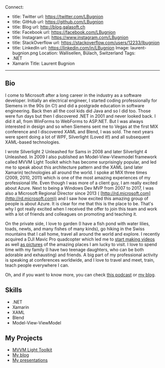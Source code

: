Connect:
  - title: Twitter
    url: https://twitter.com/LBugnion
  - title: GitHub
    url: https://github.com/LBugnion
  - title: Blog
    url: http://blog.galasoft.ch
  - title: Facebook
    url: https://facebook.com/LBugnion
  - title: Instagram
    url: https://www.instagram.com/LBugnion
  - title: StackOverflow
    url: https://stackoverflow.com/users/12233/lbugnion
  - title: LinkedIn
    url: https://linkedin.com/in/LBugnion
Image: laurent-bugnion.png
Location: Wallisellen, Bülach, Switzerland
Tags:
  - .NET
  - Xamarin
Title: Laurent Bugnion
---
## Bio
I come to Microsoft after a long career in the industry as a software developer. Initially an electrical engineer, I started coding professionally for Siemens in the 90s (in C!) and did a postgrade education in software engineering. Back then all the cool kids did Java and so I did too. Those were fun days but then I discovered .NET in 2001 and never looked back. I did it all, from WinForms to WebForms to ASP.NET. But I was always interested in design and so when Siemens sent me to Vegas at the first MIX conference and I discovered XAML and Blend, I was sold. The next years were spent doing a lot of WPF, Silverlight (Loved it!) and all subsequent XAML-based technologies.

I wrote Silverlight 2 Unleashed for Sams in 2008 and later Silverlight 4 Unleashed. In 2009 I also published an Model-View-Viewmodel framework called MVVM Light Toolkit which has become surprisingly popular, and led me to speak about this architecture pattern and the XAML (and later Xamarin) technologies all around the world. I spoke at MIX three times (2009, 2010, 2011) which is one of the most amazing experiences of my professional life. Even though I was more of a client guy, I am really excited about Azure. Next to being a Windows Dev MVP from 2007 to 2017, I was also a Microsoft Regional Director since 2013 ( [http://rd.microsoft.com](http://rd.microsoft.com)) and I saw how excited this amazing group of people is about Azure. It is clear for me that this is the place to be. That's why I got really excited when I received the offer to join this team and work with a lot of friends and colleagues on promoting and teaching it.

On the private side, I love to garden (I have a fish pond with water lilies, toads, newts, and many fishes of many kinds), go hiking in the Swiss mountains that I call home, travel all around the world and explore. I recently acquired a DJI Mavic Pro quadcopter which led me to [start making videos](https://www.youtube.com/channel/UCb_gm1NXTZXyvqgXAh_H32A/videos) as well [as pictures](https://www.instagram.com/lbugnion/) of the amazing places I am lucky to visit. I love to spend time with my family (I have two teenage daughters, who can be both adorable and exhausting) and friends. A big part of my professional activity is speaking at conferences worldwide, and I love to travel and meet, train, teach people everywhere I can.

Oh, and if you want to know more, you can check [this podcast](https://wildermuth.com/hwpod/26/Laurent-Bugnion) or [my blog](http://blog.galasoft.ch/posts/).

## Skills
* .NET
* Xamarin
* XAML
* Blend
* Model-View-ViewModel

## My Projects
* [MVVM Light Toolkit](http://www.mvvmlight.net)
* [My blog](http://blog.galasoft.ch)
* [My presentations](http://galasoft.ch/presentations) 

